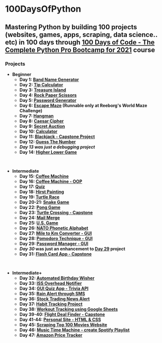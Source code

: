 # 100DaysOfPython

## Mastering Python by building 100 projects (websites, games, apps, scraping, data science.. etc) in 100 days through [100 Days of Code - The Complete Python Pro Bootcamp for 2021](https://www.udemy.com/course/100-days-of-code/) course

### Projects

* **Beginner**
  * **Day 1: [Band Name Generator](https://github.com/OmarKimo/100DaysOfPython/tree/master/Day%20001)**
  * **Day 2: [Tip Calculator](https://github.com/OmarKimo/100DaysOfPython/tree/master/Day%20002)**
  * **Day 3: [Treasure Island](https://github.com/OmarKimo/100DaysOfPython/tree/master/Day%20003)**
  * **Day 4: [Rock Paper Scissors](https://github.com/OmarKimo/100DaysOfPython/tree/master/Day%20004)**
  * **Day 5: [Password Generator](https://github.com/OmarKimo/100DaysOfPython/tree/master/Day%20005)**
  * **Day 6: [Escape Maze](https://github.com/OmarKimo/100DaysOfPython/tree/master/Day%20006) (Runnable only at Reeborg's World Maze Challenge)**
  * **Day 7: [Hangman](https://github.com/OmarKimo/100DaysOfPython/tree/master/Day%20007)**
  * **Day 8: [Caesar Cipher](https://github.com/OmarKimo/100DaysOfPython/tree/master/Day%20008)**
  * **Day 9: [Secret Auction](https://github.com/OmarKimo/100DaysOfPython/tree/master/Day%20009)**
  * **Day 10: [Calculator](https://github.com/OmarKimo/100DaysOfPython/tree/master/Day%20010)**
  * **Day 11: [Blackjack - Capstone Project](https://github.com/OmarKimo/100DaysOfPython/tree/master/Day%20011%20-%20Capstone)**
  * **Day 12: [Guess The Number](https://github.com/OmarKimo/100DaysOfPython/tree/master/Day%20012)**
  * ***Day 13 was just a debugging project***
  * **Day 14: [Higher Lower Game](https://github.com/OmarKimo/100DaysOfPython/tree/master/Day%20014)**
</br>

* **Intermediate**
  * **Day 15: [Coffee Machine](https://github.com/OmarKimo/100DaysOfPython/tree/master/Day%20015)**
  * **Day 16: [Coffee Machine - OOP](https://github.com/OmarKimo/100DaysOfPython/tree/master/Day%20016)**
  * **Day 17: [Quiz](https://github.com/OmarKimo/100DaysOfPython/tree/master/Day%20017)**
  * **Day 18: [Hirst Painting](https://github.com/OmarKimo/100DaysOfPython/tree/master/Day%20018)**
  * **Day 19: [Turtle Race](https://github.com/OmarKimo/100DaysOfPython/tree/master/Day%20019)**
  * **Day 20-21: [Snake Game](https://github.com/OmarKimo/100DaysOfPython/tree/master/Day%20020-021)**
  * **Day 22: [Pong Game](https://github.com/OmarKimo/100DaysOfPython/tree/master/Day%20022)**
  * **Day 23: [Turtle Crossing - Capstone](https://github.com/OmarKimo/100DaysOfPython/tree/master/Day%20023%20-%20Capstone)**
  * **Day 24: [Mail Merge](https://github.com/OmarKimo/100DaysOfPython/tree/master/Day%20024)**
  * **Day 25: [U.S. Game](https://github.com/OmarKimo/100DaysOfPython/tree/master/Day%20025)**
  * **Day 26: [NATO Phonetic Alphabet](https://github.com/OmarKimo/100DaysOfPython/tree/master/Day%20026)**
  * **Day 27: [Mile to Km Converter - GUI](https://github.com/OmarKimo/100DaysOfPython/tree/master/Day%20027)**
  * **Day 28: [Pomodoro Technique - GUI](https://github.com/OmarKimo/100DaysOfPython/tree/master/Day%20028)**
  * **Day 29: [Password Manager - GUI](https://github.com/OmarKimo/100DaysOfPython/tree/master/Day%20029)**
  * ***Day 30* was just an enhancement to [Day 29](https://github.com/OmarKimo/100DaysOfPython/tree/master/Day%20029) project**
  * **Day 31: [Flash Card App - Capstone](https://github.com/OmarKimo/100DaysOfPython/tree/master/Day%20031%20-%20Capstone)**
</br>

* **Intermediate+**
  * **Day 32: [Automated Birthday Wisher](https://github.com/OmarKimo/100DaysOfPython/tree/master/Day%20032)**
  * **Day 33: [ISS Overhead Notifier](https://github.com/OmarKimo/100DaysOfPython/tree/master/Day%20033)**
  * **Day 34: [GUI Quiz App - Trivia API](https://github.com/OmarKimo/100DaysOfPython/tree/master/Day%20034)**
  * **Day 35: [Rain Alert through SMS](https://github.com/OmarKimo/100DaysOfPython/tree/master/Day%20035)**
  * **Day 36: [Stock Trading News Alert](https://github.com/OmarKimo/100DaysOfPython/tree/master/Day%20036)**
  * **Day 37: [Habit Tracking Project](https://github.com/OmarKimo/100DaysOfPython/tree/master/Day%20037)**
  * **Day 38: [Workout Tracking using Google Sheets](https://github.com/OmarKimo/100DaysOfPython/tree/master/Day%20038)**
  * **Day 39-40: [Flight Deal Finder - Capstone](https://github.com/OmarKimo/100DaysOfPython/tree/master/Day%20039-040%20-%20Capstone)**
  * **Day 41-44: [Personal Site - HTML & CSS](https://github.com/OmarKimo/100DaysOfPython/tree/master/Day%20041-044)**
  * **Day 45: [Scraping Top 100 Movies Website](https://github.com/OmarKimo/100DaysOfPython/tree/master/Day%20045)**
  * **Day 46: [Music Time Machine - create Spotify Playlist](https://github.com/OmarKimo/100DaysOfPython/tree/master/Day%20046)**
  * **Day 47: [Amazon Price Tracker](https://github.com/OmarKimo/100DaysOfPython/tree/master/Day%20047)**

<!---  

* **Advanced**

* **Professional Portfolio Project**

-->

